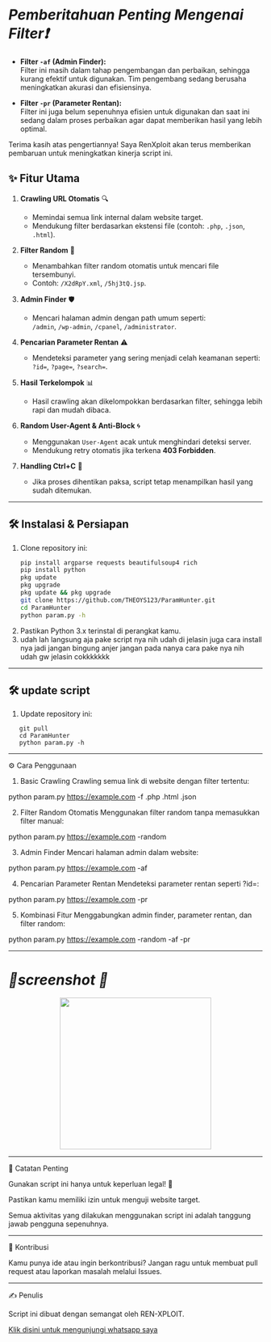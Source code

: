 # *Pemberitahuan Penting Mengenai Filter❗*

- **Filter `-af` (Admin Finder):**  
  Filter ini masih dalam tahap pengembangan dan perbaikan, sehingga kurang efektif untuk digunakan. Tim pengembang sedang berusaha meningkatkan akurasi dan efisiensinya.  

- **Filter `-pr` (Parameter Rentan):**  
  Filter ini juga belum sepenuhnya efisien untuk digunakan dan saat ini sedang dalam proses perbaikan agar dapat memberikan hasil yang lebih optimal.  

Terima kasih atas pengertiannya! Saya RenXploit akan terus memberikan pembaruan untuk meningkatkan kinerja script ini.

## ✨ **Fitur Utama**  
1. **Crawling URL Otomatis** 🔍  
   - Memindai semua link internal dalam website target.  
   - Mendukung filter berdasarkan ekstensi file (contoh: `.php`, `.json`, `.html`).  

2. **Filter Random** 🎲  
   - Menambahkan filter random otomatis untuk mencari file tersembunyi.  
   - Contoh: `/X2dRpY.xml`, `/5hj3tQ.jsp`.  

3. **Admin Finder** 🛡️  
   - Mencari halaman admin dengan path umum seperti:  
     `/admin`, `/wp-admin`, `/cpanel`, `/administrator`.  

4. **Pencarian Parameter Rentan** ⚠️  
   - Mendeteksi parameter yang sering menjadi celah keamanan seperti:  
     `?id=`, `?page=`, `?search=`.  

5. **Hasil Terkelompok** 📊  
   - Hasil crawling akan dikelompokkan berdasarkan filter, sehingga lebih rapi dan mudah dibaca.  

6. **Random User-Agent & Anti-Block** 🌀  
   - Menggunakan `User-Agent` acak untuk menghindari deteksi server.  
   - Mendukung retry otomatis jika terkena **403 Forbidden**.  

7. **Handling Ctrl+C** 🛑  
   - Jika proses dihentikan paksa, script tetap menampilkan hasil yang sudah ditemukan.  

---

## 🛠️ **Instalasi & Persiapan**  
1. Clone repository ini:  
   ```bash
   pip install argparse requests beautifulsoup4 rich
   pip install python
   pkg update
   pkg upgrade
   pkg update && pkg upgrade
   git clone https://github.com/THEOYS123/ParamHunter.git
   cd ParamHunter
   python param.py -h
   
2. Pastikan Python 3.x terinstal di perangkat kamu.
3. udah lah langsung aja pake script nya nih udah di jelasin juga cara install nya jadi jangan bingung anjer jangan pada nanya cara pake nya nih udah gw jelasin cokkkkkkk



---

## 🛠️ **update script**  
1. Update repository ini:
```
   git pull
   cd ParamHunter
   python param.py -h
```

---
⚙️ Cara Penggunaan

1. Basic Crawling
Crawling semua link di website dengan filter tertentu:

python param.py https://example.com -f .php .html .json

2. Filter Random Otomatis
Menggunakan filter random tanpa memasukkan filter manual:

python param.py https://example.com -random

3. Admin Finder
Mencari halaman admin dalam website:

python param.py https://example.com -af

4. Pencarian Parameter Rentan
Mendeteksi parameter rentan seperti ?id=:

python param.py https://example.com -pr

5. Kombinasi Fitur
Menggabungkan admin finder, parameter rentan, dan filter random:

python param.py https://example.com -random -af -pr

---



# *📸screenshot 📸*

<p align="center">
  <a href="https://f.top4top.io/p_3305ofiqh7.jpg">
    <img src="https://f.top4top.io/p_3305ofiqh7.jpg" width="300" height="300px" />
  </a>
</p>


---

📌 Catatan Penting

Gunakan script ini hanya untuk keperluan legal! 🚫

Pastikan kamu memiliki izin untuk menguji website target.

Semua aktivitas yang dilakukan menggunakan script ini adalah tanggung jawab pengguna sepenuhnya.



---

💬 Kontribusi

Kamu punya ide atau ingin berkontribusi? Jangan ragu untuk membuat pull request atau laporkan masalah melalui Issues.


---

✍️ Penulis

Script ini dibuat dengan semangat oleh REN-XPLOIT.

[Klik disini untuk mengunjungi whatsapp saya](https://wa.me/62895365187210)
